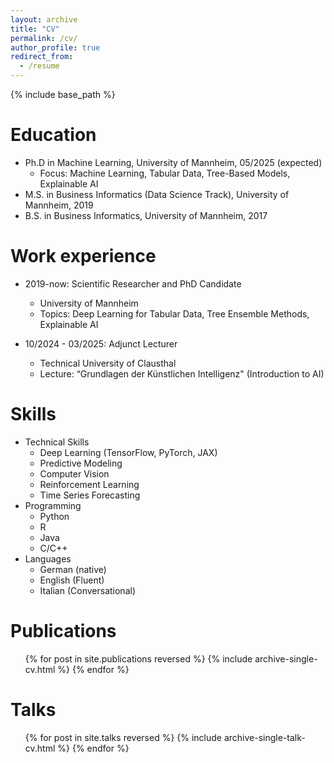 ```yaml
---
layout: archive
title: "CV"
permalink: /cv/
author_profile: true
redirect_from:
  - /resume
---
```


{% include base_path %}

Education
======
* Ph.D in Machine Learning, University of Mannheim, 05/2025 (expected)
  * Focus: Machine Learning, Tabular Data, Tree-Based Models, Explainable AI
* M.S. in Business Informatics (Data Science Track), University of Mannheim, 2019
* B.S. in Business Informatics, University of Mannheim, 2017

Work experience
======
* 2019-now: Scientific Researcher and PhD Candidate
  * University of Mannheim
  * Topics: Deep Learning for Tabular Data, Tree Ensemble Methods, Explainable AI

* 10/2024 - 03/2025: Adjunct Lecturer
  * Technical University of Clausthal
  * Lecture: “Grundlagen der Künstlichen Intelligenz" (Introduction to AI)

  
Skills
======
* Technical Skills
  * Deep Learning (TensorFlow, PyTorch, JAX)
  * Predictive Modeling
  * Computer Vision
  * Reinforcement Learning
  * Time Series Forecasting
* Programming
  * Python
  * R
  * Java
  * C/C++
* Languages
  * German (native)
  * English (Fluent)
  * Italian (Conversational)

Publications
======
  <ul>{% for post in site.publications reversed %}
    {% include archive-single-cv.html %}
  {% endfor %}</ul>
  
Talks
======
  <ul>{% for post in site.talks reversed %}
    {% include archive-single-talk-cv.html  %}
  {% endfor %}</ul>
